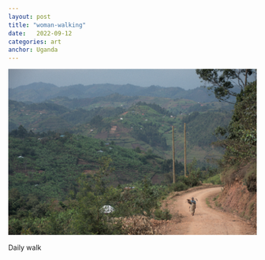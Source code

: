 ```yaml
---
layout: post
title: "woman-walking"
date:   2022-09-12
categories: art
anchor: Uganda
---
```


![woman-walking](/img/arts/uganda/woman-walking.jpg)

<span class='image-details'>
Daily walk
</span>
